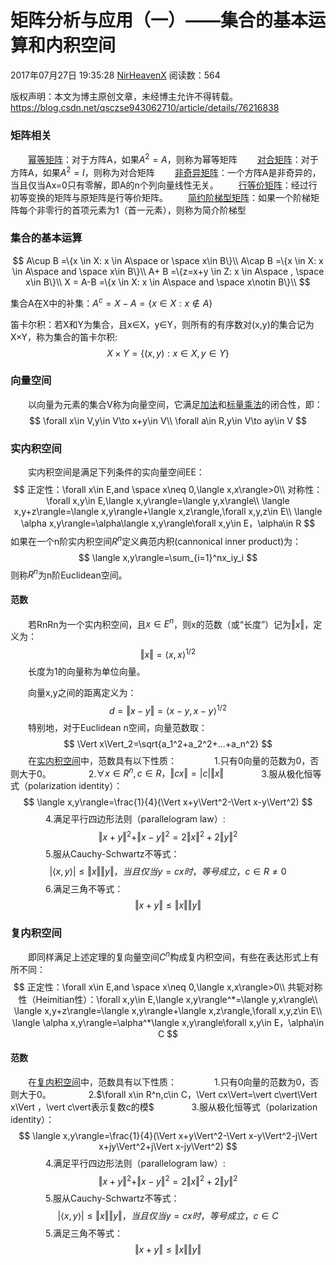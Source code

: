 # 矩阵分析与应用（一）——集合的基本运算和内积空间

2017年07月27日 19:35:28 [NirHeavenX](https://me.csdn.net/qsczse943062710) 阅读数：564



 版权声明：本文为博主原创文章，未经博主允许不得转载。	https://blog.csdn.net/qsczse943062710/article/details/76216838

### **矩阵相关**

  [幂等矩阵](https://blog.csdn.net/qsczse943062710/article/details/76216838)：对于方阵A，如果$A^2=A$，则称为幂等矩阵 
  [对合矩阵](https://blog.csdn.net/qsczse943062710/article/details/76216838)：对于方阵A，如果$A^2=I$，则称为对合矩阵 
  [非奇异矩阵](https://blog.csdn.net/qsczse943062710/article/details/76216838)：一个方阵A是非奇异的，当且仅当Ax=0只有零解，即A的n个列向量线性无关。 
  [行等价矩阵](https://blog.csdn.net/qsczse943062710/article/details/76216838)：经过行初等变换的矩阵与原矩阵是行等价矩阵。 
  [简约阶梯型矩阵](https://blog.csdn.net/qsczse943062710/article/details/76216838)：如果一个阶梯矩阵每个非零行的首项元素为1（首一元素），则称为简介阶梯型

### **集合的基本运算**

$$
A\cup B =\{x \in X: x \in A\space or \space x\in B\}\\
A\cap B =\{x \in X: x \in A\space and \space x\in B\}\\
A+ B =\{z=x+y \in Z: x \in A\space , \space x\in B\}\\
X = A-B =\{x \in X: x \in A\space and \space x\notin B\}\\
$$

集合A在X中的补集：$A^c =X-A=\{x \in X: x\notin A\}$

笛卡尔积：若X和Y为集合，且x∈X，y∈Y，则所有的有序数对(x,y)的集合记为X×Y，称为集合的笛卡尔积:
$$
X\times Y=\{(x,y):x\in X, y\in Y\}
$$

### **向量空间**

  以向量为元素的集合V称为向量空间，它满足[加法](https://blog.csdn.net/qsczse943062710/article/details/76216838)和[标量乘法](https://blog.csdn.net/qsczse943062710/article/details/76216838)的闭合性，即： 
$$
\forall x\in V,y\in V\to x+y\in V\\
\forall a\in R,y\in V\to ay\in V
$$


### **实内积空间**

  实内积空间是满足下列条件的实向量空间EE：
$$
正定性：\forall x\in E,and \space x\neq 0,\langle x,x\rangle>0\\
对称性：\forall x,y\in E,\langle x,y\rangle=\langle y,x\rangle\\
\langle x,y+z\rangle=\langle x,y\rangle+\langle x,z\rangle,\forall x,y,z\in E\\
\langle \alpha x,y\rangle=\alpha\langle x,y\rangle\forall x,y\in E，\alpha\in R
$$
如果在一个n阶实内积空间$R^n$定义典范内积(cannonical inner product)为：
$$
\langle x,y\rangle=\sum_{i=1}^nx_iy_i
$$
则称$R^n$为n阶Euclidean空间。



#### **范数**

  若RnRn为一个实内积空间，且$x∈E^n$，则x的范数（或“长度”）记为$‖x‖$，定义为： 
$$
\Vert x\Vert=\langle x,x\rangle^{1/2}
$$
  长度为1的向量称为单位向量。

  向量x,y之间的距离定义为：
$$
d=\Vert x-y\Vert=\langle x-y,x-y\rangle^{1/2}
$$
  特别地，对于Euclidean n空间，向量范数取：
$$
\Vert x\Vert_2=\sqrt{a_1^2+a_2^2+...+a_n^2}
$$
  在[实内积空间](https://blog.csdn.net/qsczse943062710/article/details/76216838)中，范数具有以下性质： 
    1.只有0向量的范数为0，否则大于0。 
    2.$\forall x\in R^n,c\in R，\Vert cx\Vert=\vert c\vert\Vert x\Vert$
    3.服从极化恒等式（polarization identity）： 
$$
\langle x,y\rangle=\frac{1}{4}(\Vert x+y\Vert^2-\Vert x-y\Vert^2)
$$
    4.满足平行四边形法则（parallelogram law）:
$$
\Vert x+y\Vert^2+\Vert x-y\Vert^2=2\Vert x\Vert^2+2\Vert y\Vert^2
$$
    5.服从Cauchy-Schwartz不等式：
$$
\vert \langle x,y\rangle\vert\le\Vert x\Vert\Vert y\Vert，当且仅当y=cx时，等号成立，c\in R\neq 0
$$
    6.满足三角不等式：
$$
\Vert x+y\Vert\le\Vert x\Vert \Vert y\Vert
$$


### **复内积空间**

  即同样满足上述定理的复向量空间$C^n$构成复内积空间，有些在表达形式上有所不同：
$$
正定性：\forall x\in E,and \space x\neq 0,\langle x,x\rangle>0\\
共轭对称性（Heimitian性）：\forall x,y\in E,\langle x,y\rangle^*=\langle y,x\rangle\\
\langle x,y+z\rangle=\langle x,y\rangle+\langle x,z\rangle,\forall x,y,z\in E\\
\langle \alpha x,y\rangle=\alpha^*\langle x,y\rangle\forall x,y\in E，\alpha\in C
$$


#### **范数**

  在[复内积空间](https://blog.csdn.net/qsczse943062710/article/details/76216838)中，范数具有以下性质： 
    1.只有0向量的范数为0，否则大于0。 
    2.$\forall x\in R^n,c\in C，\Vert cx\Vert=\vert c\vert\Vert x\Vert ，\vert c\vert表示复数c的模$
    3.服从极化恒等式（polarization identity）： 
$$
\langle x,y\rangle=\frac{1}{4}(\Vert x+y\Vert^2-\Vert x-y\Vert^2-j\Vert x+jy\Vert^2+j\Vert x-jy\Vert^2)
$$
    4.满足平行四边形法则（parallelogram law）:
$$
\Vert x+y\Vert^2+\Vert x-y\Vert^2=2\Vert x\Vert^2+2\Vert y\Vert^2
$$
    5.服从Cauchy-Schwartz不等式：
$$
\vert \langle x,y\rangle\vert\le\Vert x\Vert\Vert y\Vert，当且仅当y=cx时，等号成立，c\in C
$$
    5.满足三角不等式：
$$
\Vert x+y\Vert\le\Vert x\Vert \Vert y\Vert
$$
